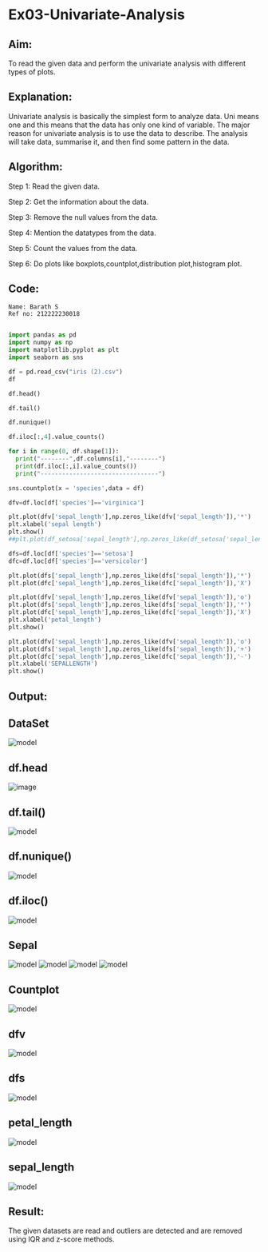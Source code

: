 # Ex03-Univariate-Analysis

## Aim:
To read the given data and perform the univariate analysis with different types of plots.

## Explanation:
Univariate analysis is basically the simplest form to analyze data. Uni means one and this means that the data has only one kind of variable. The major reason for univariate analysis is to use the data to describe. The analysis will take data, summarise it, and then find some pattern in the data.

## Algorithm:

Step 1:
Read the given data.

Step 2:
Get the information about the data.

Step 3:
Remove the null values from the data.

Step 4:
Mention the datatypes from the data.

Step 5:
Count the values from the data.

Step 6:
Do plots like boxplots,countplot,distribution plot,histogram plot.

## Code:
```
Name: Barath S
Ref no: 212222230018
```
```python

import pandas as pd
import numpy as np
import matplotlib.pyplot as plt
import seaborn as sns

df = pd.read_csv("iris (2).csv")
df

df.head()

df.tail()

df.nunique()

df.iloc[:,4].value_counts()

for i in range(0, df.shape[1]):
  print("--------",df.columns[i],"--------")
  print(df.iloc[:,i].value_counts())
  print("---------------------------------")

sns.countplot(x = 'species',data = df)

dfv=df.loc[df['species']=='virginica']

plt.plot(dfv['sepal_length'],np.zeros_like(dfv['sepal_length']),'*')
plt.xlabel('sepal length')
plt.show()
##plt.plot(df_setosa['sepal_length'],np.zeros_like(df_setosa['sepal_length']),'o')

dfs=df.loc[df['species']=='setosa']
dfc=df.loc[df['species']=='versicolor']

plt.plot(dfs['sepal_length'],np.zeros_like(dfs['sepal_length']),'*')
plt.plot(dfc['sepal_length'],np.zeros_like(dfc['sepal_length']),'X')

plt.plot(dfv['sepal_length'],np.zeros_like(dfv['sepal_length']),'o')
plt.plot(dfs['sepal_length'],np.zeros_like(dfs['sepal_length']),'*')
plt.plot(dfc['sepal_length'],np.zeros_like(dfc['sepal_length']),'X')
plt.xlabel('petal_length')
plt.show()

plt.plot(dfv['sepal_length'],np.zeros_like(dfv['sepal_length']),'o')
plt.plot(dfs['sepal_length'],np.zeros_like(dfs['sepal_length']),'+')
plt.plot(dfc['sepal_length'],np.zeros_like(dfc['sepal_length']),'-')
plt.xlabel('SEPALLENGTH')
plt.show()
```

## Output:

## DataSet

![model]("df.png")

## df.head

![image]("https://github.com/barathsubramani/Ex03-Univariate-Analysis/blob/main/head.png")

## df.tail()

![model]("https://github.com/barathsubramani/Ex03-Univariate-Analysis/blob/main/tail.png")

## df.nunique()

![model]("https://github.com/barathsubramani/Ex03-Univariate-Analysis/blob/main/nuni.png")

## df.iloc()

![model]("https://github.com/barathsubramani/Ex03-Univariate-Analysis/blob/main/iloc.png")

## Sepal

![model]("https://github.com/barathsubramani/Ex03-Univariate-Analysis/blob/main/sepal1.png")
![model]("https://github.com/barathsubramani/Ex03-Univariate-Analysis/blob/main/sepal2.png")
![model]("https://github.com/barathsubramani/Ex03-Univariate-Analysis/blob/main/sepal3.png")
![model]("https://github.com/barathsubramani/Ex03-Univariate-Analysis/blob/main/sepal4.png")


## Countplot

![model]("https://github.com/barathsubramani/Ex03-Univariate-Analysis/blob/main/sns.png")

## dfv

![model]("https://github.com/barathsubramani/Ex03-Univariate-Analysis/blob/main/dfv.png")

## dfs

![model]("https://github.com/barathsubramani/Ex03-Univariate-Analysis/blob/main/dfs.png")

## petal_length

![model]("https://github.com/barathsubramani/Ex03-Univariate-Analysis/blob/main/plot.png")

## sepal_length

![model]("https://github.com/barathsubramani/Ex03-Univariate-Analysis/blob/main/last.png")


## Result:
The given datasets are read and outliers are detected and are removed using IQR and z-score methods.

